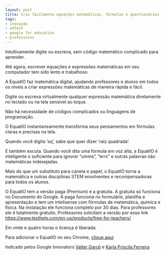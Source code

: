 ```yaml
---
layout: post
title: Crie facilmente equações matemáticas, fórmulas e questionários
tags: 
- inovação
- edtech
- google for education
- professores
---
```


Intuitivamente digite ou escreva, sem código matemático complicado para aprender.

Até agora, escrever equações e expressões matemáticas em seu computador tem sido lento e trabalhoso.

A EquatIO faz matemática digital, ajudando professores e alunos em todos os níveis a criar expressões matemáticas de maneira rápida e fácil.

Digite ou escreva virtualmente qualquer expressão matemática diretamente no teclado ou na tela sensível ao toque.

Não há necessidade de códigos complicados ou linguagens de programação.

O EquatIO instantaneamente transforma seus pensamentos em fórmulas claras e precisas na tela.

Quando você digita ‘sq’, sabe que quer dizer ‘raiz quadrada’.

E também escuta. Quando você dita uma fórmula em voz alta, a EquatIO é inteligente o suficiente para ignorar “umms”, “errs” e outras palavras não matemáticas indesejadas.

Mais do que um substituto para caneta e papel, o EquatIO torna a matemática e outras disciplinas STEM envolventes e recompensadoras para todos os alunos.

O EquatIO tem a versão paga (Premium) e a gratuita. A gratuita só funciona no Documento do Google. A paga funciona no formulário, planilha e apresentação e tem um intelisense com fórmulas de matemática, química e física. Na instalação ele funciona completo por 30 dias. Para professores ele é totalmente gratuito. Professores solicitam a versão por esse link https://www.texthelp.com/en-us/products/free-for-teachers/ 

Em vinte e quatro horas o licença é liberada.

Para adicionar o EquatIO no seu Chrome, 
[clique aqui](https://chrome.google.com/webstore/detail/equatio-math-made-digital/hjngolefdpdnooamgdldlkjgmdcmcjnc)


Indicado pelos Google Innovators 
[Valter Garoli](http://innovatorbrasil.com.br/author/valter/) e 
[Karla Priscila Ferreira](http://innovatorbrasil.com.br/author/kferreira/)

 

 
